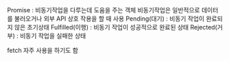 Promise : 비동기작업을 다루는데 도움을 주는 객체
    비동기작업은 일반적으로 데이터를 불러오거나 
        외부 API 상호 작용을 할 때 사용
    Pending(대기) : 비동기 작업이 완료되지 않은 초기상태
    Fulfilled(이행) : 비동기 작업이 성공적으로 완료된 상태
    Rejected(거부) : 비동기 작업을 실패한 상태

fetch 자주 사용을 하기도 함